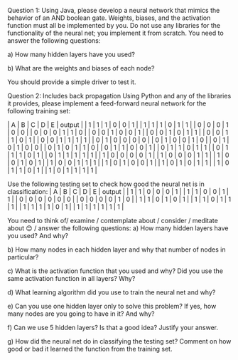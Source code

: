 Question 1:
Using Java, please develop a neural network that mimics the behavior of an AND boolean gate. Weights, biases, and the activation function must all be implemented by you. Do not use any libraries for the functionality of the neural net; you implement it from scratch. You need to answer the following questions: 

a) How many hidden layers have you used?

b) What are the weights and biases of each node?

You should provide a simple driver to test it.




Question 2:
Includes back propagation 
Using Python and any of the libraries it provides, please implement a feed-forward neural network for the following training set:


| A | B | C | D | E |                   output                      |
| 1 | 1 | 1 | 0 | 0 |                          1                          |
| 1 | 1 | 1 | 0 | 1 |                          1                          |
| 0 | 0 | 0 | 1 | 0 |                          0                          |
| 0 | 0 | 0 | 1 | 1 |                          0                          |
| 0 | 0 | 1 | 0 | 0 |                          1                          |
| 0 | 0 | 1 | 0 | 1 |                          1                          |
| 0 | 0 | 1 | 1 | 0 |                          1                          |
| 0 | 0 | 1 | 1 | 1 |                          1                          |
| 0 | 1 | 0 | 0 | 0 |                          0                          |
| 0 | 1 | 0 | 0 | 1 |                          0                          |
| 0 | 1 | 0 | 1 | 0 |                          0                          |
| 0 | 1 | 0 | 1 | 1 |                          0                          |
| 0 | 1 | 1 | 0 | 0 |                          1                          |
| 0 | 1 | 1 | 0 | 1 |                          1                          |
| 0 | 1 | 1 | 1 | 0 |                          1                          |
| 0 | 1 | 1 | 1 | 1 |                          1                          |
| 1 | 0 | 0 | 0 | 0 |                          1                          |
| 1 | 0 | 0 | 0 | 1 |                          1                          |
| 1 | 0 | 0 | 1 | 0 |                          1                          |
| 1 | 0 | 0 | 1 | 1 |                          1                          |
| 1 | 0 | 1 | 0 | 0 |                          1                          |
| 1 | 0 | 1 | 0 | 1 |                          1                          |
| 1 | 0 | 1 | 1 | 0 |                          1                          |
| 1 | 0 | 1 | 1 | 1 |                          1                          |

Use the following testing set to check how good the neural net is in classification:
| A | B | C | D | E |                   output                      |
| 1 | 1 | 0 | 0 | 0 |                          1                          |
| 1 | 1 | 0 | 0 | 1 |                          1                          |
| 0 | 0 | 0 | 0 | 0 |                          0                          |
| 0 | 0 | 0 | 0 | 1 |                          0                          |
| 1 | 1 | 0 | 1 | 0 |                          1                          |
| 1 | 1 | 0 | 1 | 1 |                          1                          |
| 1 | 1 | 1 | 1 | 0 |                          1                          |
| 1 | 1 | 1 | 1 | 1 |                          1                         |



You need to think of/ examine / contemplate about / consider / meditate about 😊 / answer the following questions:
a) How many hidden layers have you used? And why?

b) How many nodes in each hidden layer and why that number of nodes in particular?

c) What is the activation function that you used and why? Did you use the same activation function in all layers? Why?

d) What learning algorithm did you use to train the neural net and why?

e) Can you use one hidden layer only to solve this problem? If yes, how many nodes are you going to have in it? And why?

f) Can we use 5 hidden layers? Is that a good idea? Justify your answer.

g) How did the neural net do in classifying the testing set? Comment on how good or bad it learned the function from the training set.
